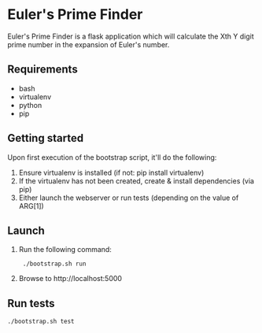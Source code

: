 # Euler's Prime Finder
Euler's Prime Finder is a flask application which will calculate the Xth Y digit prime number in the expansion of Euler's number.

## Requirements
* bash
* virtualenv
* python
* pip

## Getting started
Upon first execution of the bootstrap script, it'll do the following:

1. Ensure virtualenv is installed (if not: pip install virtualenv)
2. If the virtualenv has not been created, create & install dependencies (via pip)
3. Either launch the webserver or run tests (depending on the value of ARG[1])

## Launch
1. Run the following command:

        ./bootstrap.sh run
2. Browse to http://localhost:5000

## Run tests
    ./bootstrap.sh test